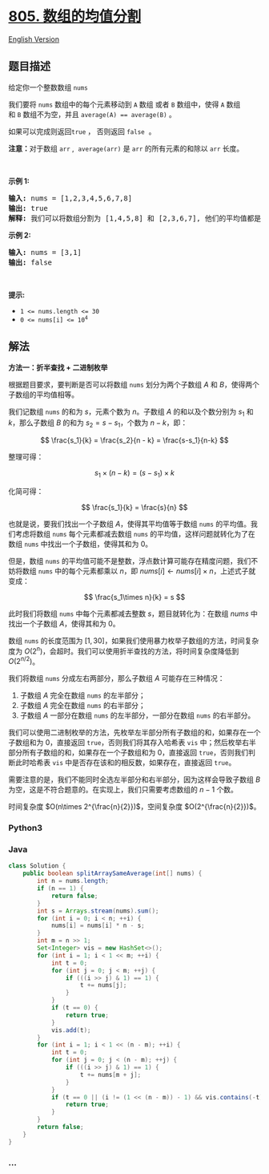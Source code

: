 # [805. 数组的均值分割](https://leetcode.cn/problems/split-array-with-same-average)

[English Version](/solution/0800-0899/0805.Split%20Array%20With%20Same%20Average/README_EN.md)

## 题目描述

<!-- 这里写题目描述 -->

<p>给定你一个整数数组<meta charset="UTF-8" />&nbsp;<code>nums</code></p>

<p>我们要将<meta charset="UTF-8" />&nbsp;<code>nums</code>&nbsp;数组中的每个元素移动到&nbsp;<code>A</code>&nbsp;数组 或者&nbsp;<code>B</code>&nbsp;数组中，使得&nbsp;<code>A</code>&nbsp;数组和<meta charset="UTF-8" />&nbsp;<code>B</code>&nbsp;数组不为空，并且<meta charset="UTF-8" />&nbsp;<code>average(A) == average(B)</code>&nbsp;。</p>

<p>如果可以完成则返回<code>true</code>&nbsp;， 否则返回 <code>false</code>&nbsp;&nbsp;。</p>

<p><strong>注意：</strong>对于数组<meta charset="UTF-8" />&nbsp;<code>arr</code>&nbsp;, <meta charset="UTF-8" />&nbsp;<code>average(arr)</code>&nbsp;是<meta charset="UTF-8" />&nbsp;<code>arr</code>&nbsp;的所有元素的和除以<meta charset="UTF-8" />&nbsp;<code>arr</code>&nbsp;长度。</p>

<p>&nbsp;</p>

<p><strong>示例 1:</strong></p>

<pre>
<strong>输入:</strong> nums = [1,2,3,4,5,6,7,8]
<strong>输出:</strong> true
<strong>解释: </strong>我们可以将数组分割为 [1,4,5,8] 和 [2,3,6,7], 他们的平均值都是4.5。
</pre>

<p><strong>示例 2:</strong></p>

<pre>
<strong>输入:</strong> nums = [3,1]
<strong>输出:</strong> false
</pre>

<p>&nbsp;</p>

<p><strong>提示:</strong></p>

<ul>
	<li><code>1 &lt;= nums.length &lt;= 30</code></li>
	<li><code>0 &lt;= nums[i] &lt;= 10<sup>4</sup></code></li>
</ul>

## 解法

<!-- 这里可写通用的实现逻辑 -->

**方法一：折半查找 + 二进制枚举**

根据题目要求，要判断是否可以将数组 `nums` 划分为两个子数组 $A$ 和 $B$，使得两个子数组的平均值相等。

我们记数组 `nums` 的和为 $s$，元素个数为 $n$。子数组 $A$ 的和以及个数分别为 $s_1$ 和 $k$，那么子数组 $B$ 的和为 $s_2 = s - s_1$，个数为 $n - k$，即：

$$
\frac{s_1}{k} = \frac{s_2}{n - k} = \frac{s-s_1}{n-k}
$$

整理可得：

$$
s_1 \times (n-k) = (s-s_1) \times k
$$

化简可得：

$$
\frac{s_1}{k} = \frac{s}{n}
$$

也就是说，要我们找出一个子数组 $A$，使得其平均值等于数组 `nums` 的平均值。我们考虑将数组 `nums` 每个元素都减去数组 `nums` 的平均值，这样问题就转化为了在数组 `nums` 中找出一个子数组，使得其和为 $0$。

但是，数组 `nums` 的平均值可能不是整数，浮点数计算可能存在精度问题，我们不妨将数组 `nums` 中的每个元素都乘以 $n$，即 $nums[i] \leftarrow nums[i] \times n$，上述式子就变成：

$$
\frac{s_1\times n}{k} = s
$$

此时我们将数组 `nums` 中每个元素都减去整数 $s$，题目就转化为：在数组 $nums$ 中找出一个子数组 $A$，使得其和为 $0$。

数组 `nums` 的长度范围为 $[1, 30]$，如果我们使用暴力枚举子数组的方法，时间复杂度为 $O(2^n)$，会超时。我们可以使用折半查找的方法，将时间复杂度降低到 $O(2^{n/2})$。

我们将数组 `nums` 分成左右两部分，那么子数组 $A$ 可能存在三种情况：

1. 子数组 $A$ 完全在数组 `nums` 的左半部分；
2. 子数组 $A$ 完全在数组 `nums` 的右半部分；
3. 子数组 $A$ 一部分在数组 `nums` 的左半部分，一部分在数组 `nums` 的右半部分。

我们可以使用二进制枚举的方法，先枚举左半部分所有子数组的和，如果存在一个子数组和为 $0$，直接返回 `true`，否则我们将其存入哈希表 `vis` 中；然后枚举右半部分所有子数组的和，如果存在一个子数组和为 $0$，直接返回 `true`，否则我们判断此时哈希表 `vis` 中是否存在该和的相反数，如果存在，直接返回 `true`。

需要注意的是，我们不能同时全选左半部分和右半部分，因为这样会导致子数组 $B$ 为空，这是不符合题意的。在实现上，我们只需要考虑数组的 $n-1$ 个数。

时间复杂度 $O(n\times 2^{\frac{n}{2}})$，空间复杂度 $O(2^{\frac{n}{2}})$。

<!-- tabs:start -->

### **Python3**

<!-- 这里可写当前语言的特殊实现逻辑 -->



### **Java**

<!-- 这里可写当前语言的特殊实现逻辑 -->

```java
class Solution {
    public boolean splitArraySameAverage(int[] nums) {
        int n = nums.length;
        if (n == 1) {
            return false;
        }
        int s = Arrays.stream(nums).sum();
        for (int i = 0; i < n; ++i) {
            nums[i] = nums[i] * n - s;
        }
        int m = n >> 1;
        Set<Integer> vis = new HashSet<>();
        for (int i = 1; i < 1 << m; ++i) {
            int t = 0;
            for (int j = 0; j < m; ++j) {
                if (((i >> j) & 1) == 1) {
                    t += nums[j];
                }
            }
            if (t == 0) {
                return true;
            }
            vis.add(t);
        }
        for (int i = 1; i < 1 << (n - m); ++i) {
            int t = 0;
            for (int j = 0; j < (n - m); ++j) {
                if (((i >> j) & 1) == 1) {
                    t += nums[m + j];
                }
            }
            if (t == 0 || (i != (1 << (n - m)) - 1) && vis.contains(-t)) {
                return true;
            }
        }
        return false;
    }
}
```









### **...**

```

```


